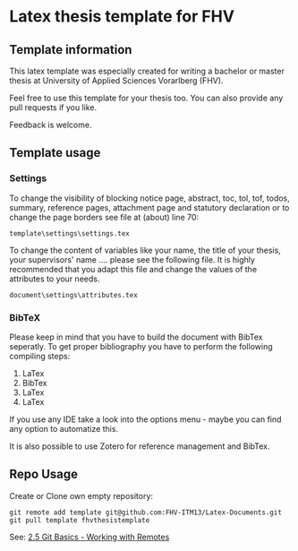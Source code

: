 Latex thesis template for FHV
===============

## Template information

This latex template was especially created for writing a bachelor or master thesis at University of Applied Sciences Vorarlberg (FHV).

Feel free to use this template for your thesis too. You can also provide any pull requests if you like.

Feedback is welcome.

## Template usage

### Settings

To change the visibility of blocking notice page, abstract, toc, tol, tof, todos, summary, reference pages, attachment page and statutory declaration or to change the page borders see file at (about) line 70:

```
template\settings\settings.tex
```

To change the content of variables like your name, the title of your thesis, your supervisors' name .... please see the following file. It is highly recommended that you adapt this file and change the values of the attributes to your needs.

```
document\settings\attributes.tex
```

### BibTeX

Please keep in mind that you have to build the document with BibTex seperatly. To get proper bibliography you have to perform the following compiling steps:

  1. LaTex
  2. BibTex
  3. LaTex
  4. LaTex

If you use any IDE take a look into the options menu - maybe you can find any option to automatize this.

It is also possible to use Zotero for reference management and BibTex.

## Repo Usage

Create or Clone own empty repository:

```
git remote add template git@github.com:FHV-ITM13/Latex-Documents.git
git pull template fhvthesistemplate 
```

See: [2.5 Git Basics - Working with Remotes](http://git-scm.com/book/en/v2/Git-Basics-Working-with-Remotes)
